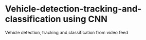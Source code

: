 # Vehicle-detection-tracking-and-classification using CNN
Vehicle detection, tracking and classification from video feed
